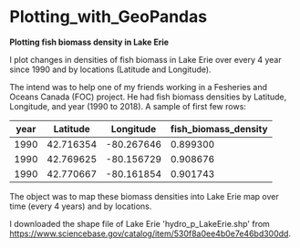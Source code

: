 # Plotting_with_GeoPandas
**Plotting fish biomass density in Lake Erie**

I plot changes in densities of fish biomass in Lake Erie over every 4 year since 1990 and by locations (Latitude and Longitude). 

The intend was to help one of my friends working in a Fesheries and Oceans Canada (FOC) project. 
He had fish biomass densities by Latitude, Longitude, and year (1990 to 2018). A sample of first few rows:

|year |  Latitude| Longitude| fish_biomass_density|
|---  |---       |---       |---                   |
|1990	| 42.716354| -80.267646| 0.899300|
|1990	| 42.769625|	-80.156729 | 0.908676|
|1990|	42.770667|-80.161854 | 0.901743|

The object was to map these biomass densities into Lake Erie map over time (every 4 years) and by locations.

I downloaded the shape file of Lake Erie 'hydro_p_LakeErie.shp' from https://www.sciencebase.gov/catalog/item/530f8a0ee4b0e7e46bd300dd.
